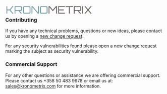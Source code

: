 <img src="https://github.com/kronometrix/recording/blob/master/docs/img/k-logo.png" align="left" height="35" width="275" />
<br/>

### Contributing

If you have any technical problems, questions or new ideas, please
contact us by opening a [new change request](https://github.com/kronometrix/recording/issues).

For any security vulnerabilities found please open a new
[change request](https://github.com/kronometrix/recording/issues) marking
the subject as security vulnerability.


### Commercial Support
For any other questions or assistance we are offering commercial support.
Please contact us +358 50 483 9978 or email us at: sales@kronometrix.com for
more information.
